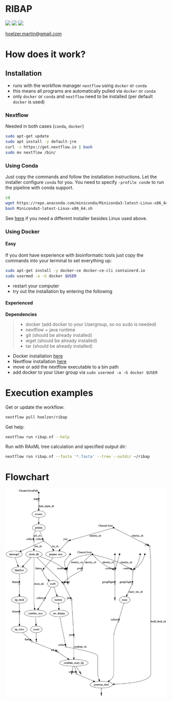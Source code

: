 # RIBAP

![](https://img.shields.io/badge/nextflow-19.10.0-brightgreen)
![](https://img.shields.io/badge/uses-docker-blue.svg)
![](https://img.shields.io/badge/uses-conda-yellow.svg)

hoelzer.martin@gmail.com

# How does it work?

## Installation

* runs with the workflow manager `nextflow` using `docker` or `conda`
* this means all programs are automatically pulled via `docker` or `conda`
* only `docker` or `conda` and `nextflow` need to be installed (per default `docker` is used)

### Nextflow
Needed in both cases (`conda`, `docker`)
```bash
sudo apt-get update
sudo apt install -y default-jre
curl -s https://get.nextflow.io | bash 
sudo mv nextflow /bin/
```

### Using Conda

Just copy the commands and follow the installation instructions. Let the installer configure `conda` for you. You need to specify `-profile conde` to run the pipeline with conda support.  
```bash
cd
wget https://repo.anaconda.com/miniconda/Miniconda3-latest-Linux-x86_64.sh
bash Miniconda3-latest-Linux-x86_64.sh
```
See [here](https://docs.conda.io/en/latest/miniconda.html) if you need a different installer besides Linux used above. 

### Using Docker

#### Easy 
If you dont have experience with bioinformatic tools just copy the commands into your terminal to set everything up:
```bash
sudo apt-get install -y docker-ce docker-ce-cli containerd.io
sudo usermod -a -G docker $USER
```
* restart your computer
* try out the installation by entering the following

#### Experienced

**Dependencies**

>   * docker (add docker to your Usergroup, so no sudo is needed)
>   * nextflow + java runtime 
>   * git (should be already installed)
>   * wget (should be already installed)
>   * tar (should be already installed)

* Docker installation [here](https://docs.docker.com/v17.09/engine/installation/linux/docker-ce/ubuntu/#install-docker-ce)
* Nextflow installation [here](https://www.nextflow.io/)
* move or add the nextflow executable to a bin path
* add docker to your User group via `sudo usermod -a -G docker $USER`

# Execution examples

Get or update the workflow:
```bash
nextflow pull hoelzer/ribap
```

Get help:
```bash
nextflow run ribap.nf --help
```

Run with RAxML tree calculation and specified output dir:
```bash
nextflow run ribap.nf --fasta '*.fasta' --tree --outdir ~/ribap
```

# Flowchart
![chart](figures/dag.png)